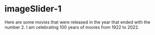 # imageSlider-1

Here are some movies that were released in the year that ended with the number 2. I am celebrating 100 years of movies from 1922 to 2022.
